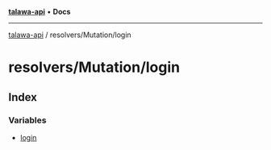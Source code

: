 [**talawa-api**](../../../README.md) • **Docs**

***

[talawa-api](../../../modules.md) / resolvers/Mutation/login

# resolvers/Mutation/login

## Index

### Variables

- [login](variables/login.md)
